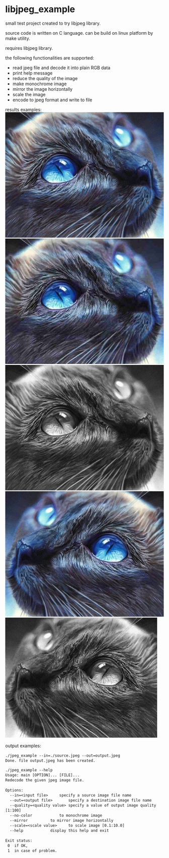 # libjpeg_example

small test project created to try libjpeg library.

source code is written on C language.
can be build on linux platform by make utility.

requires libjpeg library.

the following functionalities are supported:
 * read jpeg file and decode it into plain RGB data
 * print help message
 * reduce the quality of the image
 * make monochrome image
 * mirror the image horizontally
 * scale the image
 * encode to jpeg format and write to file

results examples:
![output_no_effects.jpeg](output_no_effects.jpeg)
![output_quality_20.jpeg](output_quality_20.jpeg)
![output_no_color.jpeg](output_no_color.jpeg)
![output_mirror.jpeg](output_mirror.jpeg)
![output_no_color_mirror_scale_0_8.jpeg](output_no_color_mirror_scale_0_8.jpeg)


output examples:
```
./jpeg_example --in=./source.jpeg --out=output.jpeg
Done. file output.jpeg has been created.
```
```
./jpeg_example --help
Usage: main [OPTION]... [FILE]...
Redecode the given jpeg image file.

Options:
  --in=<input file>		specify a source image file name
  --out=<output file>		specify a destination image file name
  --quality=<quality value>	specify a value of output image quality [1:100]
  --no-color			to monochrome image
  --mirror			to mirror image horizontally
  --scale=<scale value>		to scale image [0.1:10.0]
  --help			display this help and exit

Exit status:
 0	if OK,
 1	in case of problem.
```

